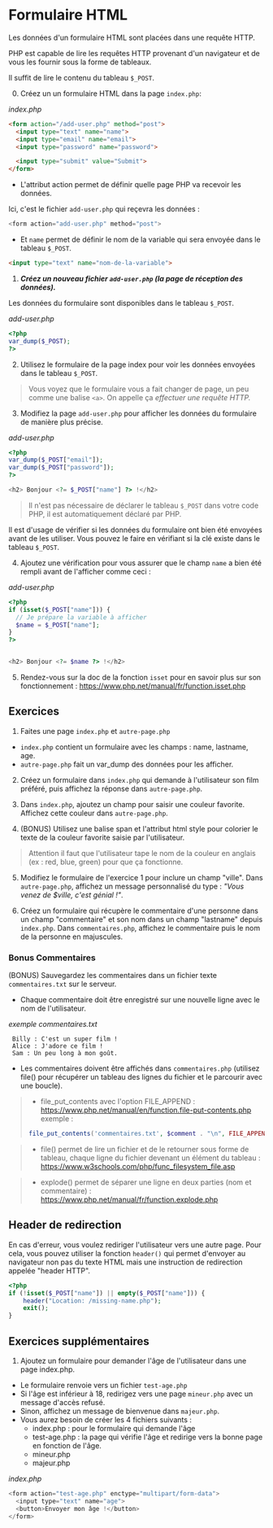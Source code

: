 # Formulaire HTML
Les données d'un formulaire HTML sont placées dans une requête HTTP.

PHP est capable de lire les requêtes HTTP provenant d'un navigateur et de vous les fournir sous la forme de tableaux.

Il suffit de lire le contenu du tableau `$_POST`.

0. Créez un un formulaire HTML dans la page `index.php`: 

*index.php*
```html
<form action="/add-user.php" method="post">
  <input type="text" name="name">
  <input type="email" name="email">
  <input type="password" name="password">

  <input type="submit" value="Submit">
</form> 
```

- L'attribut action permet de définir quelle page PHP va recevoir les données.

Ici, c'est le fichier `add-user.php` qui reçevra les données :
```php
<form action="add-user.php" method="post">
```

- Et `name` permet de définir le nom de la variable qui sera envoyée dans le tableau `$_POST`.
```html
<input type="text" name="nom-de-la-variable">
```

1. ***Créez un nouveau fichier `add-user.php` (la page de réception des données).***

Les données du formulaire sont disponibles dans le tableau `$_POST`.

*add-user.php*
```php
<?php
var_dump($_POST);
?> 
```

2. Utilisez le formulaire de la page index pour voir les données envoyées dans le tableau `$_POST`.

> Vous voyez que le formulaire vous a fait changer de page, un peu comme une balise `<a>`. On appelle ça *effectuer une requête HTTP.*

3. Modifiez la page `add-user.php` pour afficher les données du formulaire de manière plus précise.

*add-user.php*
```php
<?php
var_dump($_POST["email"]);
var_dump($_POST["password"]);
?> 

<h2> Bonjour <?= $_POST["name"] ?> !</h2>
```

> Il n'est pas nécessaire de déclarer le tableau `$_POST` dans votre code PHP, il est automatiquement déclaré par PHP.

Il est d'usage de vérifier si les données du formulaire ont bien été envoyées avant de les utiliser. Vous pouvez le faire en vérifiant si la clé existe dans le tableau `$_POST`.

4. Ajoutez une vérification pour vous assurer que le champ `name` a bien été rempli avant de l'afficher comme ceci :

*add-user.php*
```php
<?php
if (isset($_POST["name"])) {
  // Je prépare la variable à afficher
  $name = $_POST["name"];
}
?>


<h2> Bonjour <?= $name ?> !</h2>
```

5. Rendez-vous sur la doc de la fonction `isset` pour en savoir plus sur son fonctionnement : https://www.php.net/manual/fr/function.isset.php



## Exercices

1. Faites une page `index.php` et `autre-page.php`
  - `index.php` contient un formulaire avec les champs : name, lastname, age.
  - `autre-page.php` fait un var_dump des données pour les afficher.

2. Créez un formulaire dans `index.php` qui demande à l'utilisateur son film préféré, puis affichez la réponse dans `autre-page.php`.

3. Dans `index.php`, ajoutez un champ pour saisir une couleur favorite. Affichez cette couleur dans `autre-page.php`.

3. (BONUS) Utilisez une balise span et l'attribut html style pour colorier le texte de la couleur favorite saisie par l'utilisateur.
> Attention il faut que l'utilisateur tape le nom de la couleur en anglais (ex : red, blue, green) pour que ça fonctionne.

5. Modifiez le formulaire de l'exercice 1 pour inclure un champ "ville". Dans `autre-page.php`, affichez un message personnalisé du type : *"Vous venez de $ville, c'est génial !"*.

6. Créez un formulaire qui récupère le commentaire d'une personne dans un champ "commentaire" et son nom dans un champ "lastname" depuis `index.php`. Dans `commentaires.php`, affichez le commentaire puis le nom de la personne en majuscules.

### Bonus Commentaires
(BONUS) Sauvegardez les commentaires dans un fichier texte `commentaires.txt` sur le serveur. 
 - Chaque commentaire doit être enregistré sur une nouvelle ligne avec le nom de l'utilisateur.

 *exemple commentaires.txt*
 ```
  Billy : C'est un super film !
  Alice : J'adore ce film !
  Sam : Un peu long à mon goût.
 ```
 - Les commentaires doivent être affichés dans `commentaires.php` (utilisez file() pour récupérer un tableau des lignes du fichier et le parcourir avec une boucle). 

> - file_put_contents avec l'option FILE_APPEND : https://www.php.net/manual/en/function.file-put-contents.php
> exemple :
> ```php
> file_put_contents('commentaires.txt', $comment . "\n", FILE_APPEND);
> ```

> - file() permet de lire un fichier et de le retourner sous forme de tableau, chaque ligne du fichier devenant un élément du tableau : https://www.w3schools.com/php/func_filesystem_file.asp

> - explode() permet de séparer une ligne en deux parties (nom et commentaire) : https://www.php.net/manual/fr/function.explode.php


## Header de redirection
En cas d'erreur, vous voulez rediriger l'utilisateur vers une autre page. Pour cela, vous pouvez utiliser la fonction `header()` qui permet d'envoyer au navigateur non pas du texte HTML mais une instruction de redirection appelée "header HTTP".
```php
<?php
if (!isset($_POST["name"]) || empty($_POST["name"])) {
    header("Location: /missing-name.php");
    exit();
}
```

## Exercices supplémentaires

1. Ajoutez un formulaire pour demander l'âge de l'utilisateur dans une page index.php. 
  - Le formulaire renvoie vers un fichier `test-age.php` 
  - Si l'âge est inférieur à 18, redirigez vers une page `mineur.php` avec un message d'accès refusé. 
  - Sinon, affichez un message de bienvenue dans `majeur.php`.
  - Vous aurez besoin de créer les 4 fichiers suivants :
    - index.php : pour le formulaire qui demande l'âge
    - test-age.php : la page qui vérifie l'âge et redirige vers la bonne page en fonction de l'âge.
    - mineur.php
    - majeur.php

*index.php*
```php
<form action="test-age.php" enctype="multipart/form-data">
  <input type="text" name="age">
  <button>Envoyer mon âge !</button>
</form>
```